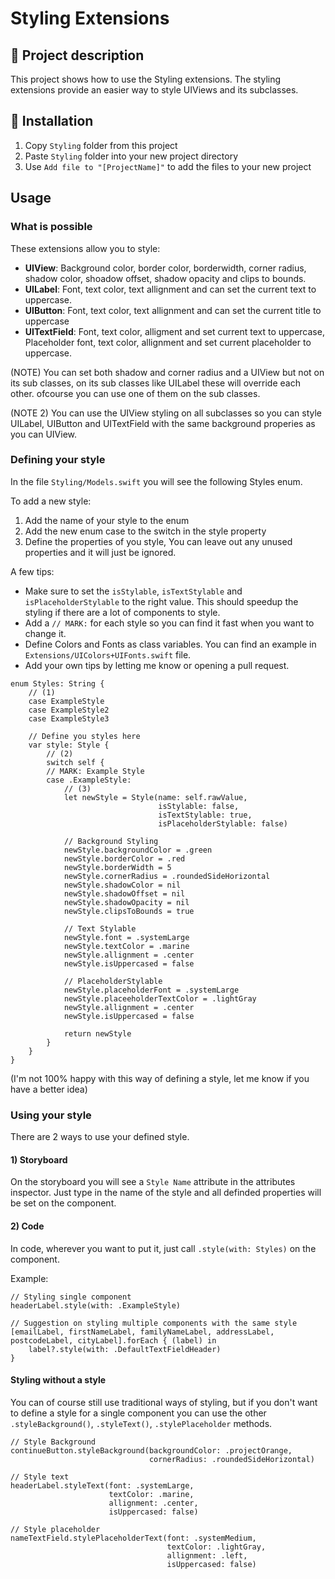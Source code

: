 # Styling Extensions

## 📖 Project description
This project shows how to use the Styling extensions.
The styling extensions provide an easier way to style UIViews and its subclasses.

##  🔧 Installation
1. Copy `Styling` folder from this project
2. Paste `Styling` folder into your new project directory
2. Use `Add file to "[ProjectName]"` to add the files to your new project

## Usage

### What is possible

These extensions allow you to style:

* **UIView**: Background color, border color, borderwidth, corner radius, shadow color, shoadow offset, shadow opacity and clips to bounds.
*  **UILabel**: Font, text color, text allignment and can set the current text to uppercase.
*  **UIButton**: Font, text color, text allignment and can set the current title to uppercase
*  **UITextField**: Font, text color, alligment and set current text to uppercase, Placeholder font, text color, allignment and set current placeholder to uppercase.

(NOTE) You can set both shadow and corner radius and a UIView but not on its sub classes, on its sub classes like UILabel these will override each other.
ofcourse you can use one of them on the sub classes.

(NOTE 2) You can use the UIView styling on all subclasses so you can style UILabel, UIButton and UITextField with the same background properies as you can UIView.

### Defining your style

In the file `Styling/Models.swift` you will see the following Styles enum.

To add a new style:

1. Add the name of your style to the enum
2. Add the new enum case to the switch in the style property
3. Define the properties of you style, You can leave out any unused properties and it will just be ignored.

A few tips:

* Make sure to set the `isStylable`, `isTextStylable` and `isPlaceholderStylable` to the right value. This should speedup the styling if there are a lot of components to style.
* Add a `// MARK:` for each style so you can find it fast when you want to change it.
* Define Colors and Fonts as class variables. You can find an example in `Extensions/UIColors+UIFonts.swift` file.
* Add your own tips by letting me know or opening a pull request.


```
enum Styles: String {
    // (1)
	case ExampleStyle
	case ExampleStyle2
	case ExampleStyle3
    
    // Define you styles here
    var style: Style {
        // (2)
        switch self {
        // MARK: Example Style
        case .ExampleStyle:
            // (3)
            let newStyle = Style(name: self.rawValue,
                                 isStylable: false,
                                 isTextStylable: true,
                                 isPlaceholderStylable: false)
            
            // Background Styling
            newStyle.backgroundColor = .green
            newStyle.borderColor = .red
            newStyle.borderWidth = 5
            newStyle.cornerRadius = .roundedSideHorizontal
            newStyle.shadowColor = nil
            newStyle.shadowOffset = nil
            newStyle.shadowOpacity = nil
            newStyle.clipsToBounds = true
            
            // Text Stylable
            newStyle.font = .systemLarge
            newStyle.textColor = .marine
            newStyle.allignment = .center
            newStyle.isUppercased = false
            
            // PlaceholderStylable
            newStyle.placeholderFont = .systemLarge
            newStyle.placeeholderTextColor = .lightGray
            newStyle.allignment = .center
            newStyle.isUppercased = false
            
            return newStyle
        }
    }
}
```
(I'm not 100% happy with this way of defining a style, let me know if you have a better idea)

### Using your style


There are 2 ways to use your defined style.

#### 1) Storyboard
On the storyboard you will see a `Style Name` attribute in the attributes inspector.
Just type in the name of the style and all definded properties will be set on the component.

#### 2) Code

In code, wherever you want to put it, just call `.style(with: Styles)` on the component.

Example:

```
// Styling single component
headerLabel.style(with: .ExampleStyle)

// Suggestion on styling multiple components with the same style
[emailLabel, firstNameLabel, familyNameLabel, addressLabel, postcodeLabel, cityLabel].forEach { (label) in
    label?.style(with: .DefaultTextFieldHeader)
}
```

#### Styling without a style

You can of course still use traditional ways of styling, but if you don't want to define a style for a single component you can use the other `.styleBackground()`, `.styleText()`, `.stylePlaceholder` methods.

```
// Style Background
continueButton.styleBackground(backgroundColor: .projectOrange,
                               cornerRadius: .roundedSideHorizontal)

// Style text
headerLabel.styleText(font: .systemLarge,
                      textColor: .marine,
                      allignment: .center,
                      isUppercased: false)

// Style placeholder
nameTextField.stylePlaceholderText(font: .systemMedium,
								   textColor: .lightGray,
								   allignment: .left,
								   isUppercased: false)

```
